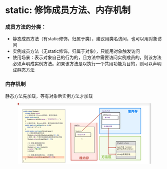 # static: 修饰成员方法、内存机制

### 成员方法的分类：

* 静态成员方法（有static修饰，归属于类），建议用类名访问，也可以用对象访问
* 实例成员方法（无static修饰，归属于对象），只能用对象触发访问
* 使用场景：表示对象自己的行为的，且方法中需要访问实例成员的，则该方法必须声明成实例方法。如果该方法是以执行一个共用功能为目的，则可以声明成静态方法

### 内存机制

静态方法先加载，等有对象后实例方法才加载

<figure><img src="../.gitbook/assets/image (10).png" alt=""><figcaption></figcaption></figure>
